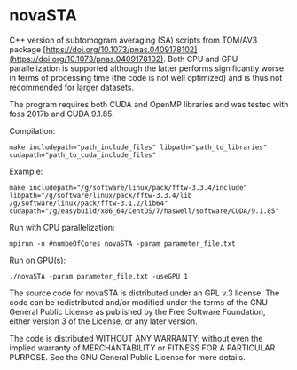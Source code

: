 # novaSTA

C++ version of subtomogram averaging (SA) scripts from TOM/AV3 package [https://doi.org/10.1073/pnas.0409178102](https://doi.org/10.1073/pnas.0409178102). Both CPU and GPU parallelization is supported although the latter performs significantly worse in terms of processing time (the code is not well optimized) and is thus not recommended for larger datasets.

The program requires both CUDA and OpenMP libraries and was tested with foss 2017b and CUDA 9.1.85. 

Compilation:

`make includepath="path_include_files" libpath="path_to_libraries" cudapath="path_to_cuda_include_files"`

Example:

`make includepath="/g/software/linux/pack/fftw-3.3.4/include" libpath="/g/software/linux/pack/fftw-3.3.4/lib /g/software/linux/pack/fftw-3.1.2/lib64" cudapath="/g/easybuild/x86_64/CentOS/7/haswell/software/CUDA/9.1.85"`

Run with CPU parallelization:

`mpirun -n #numbeOfCores novaSTA -param parameter_file.txt`

Run on GPU(s):

`./novaSTA -param parameter_file.txt -useGPU 1`

The source code for novaSTA is distributed under an GPL v.3 license. The code can be redistributed and/or modified under the terms of the GNU General Public License as published by the Free Software Foundation, either version 3 of the License, or any later version.

The code is distributed WITHOUT ANY WARRANTY; without even the implied warranty of MERCHANTABILITY or FITNESS FOR A PARTICULAR PURPOSE. See the GNU General Public License for more details.
